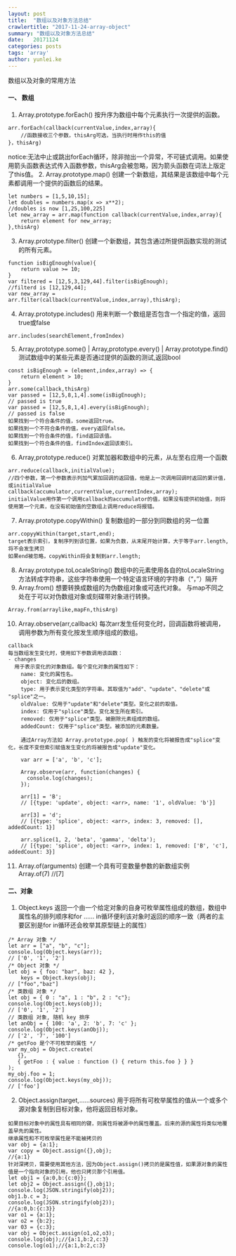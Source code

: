 ```yaml
---
layout: post
title:  "数组以及对象方法总结"
crawlertitle: "2017-11-24-array-object"
summary: "数组以及对象方法总结"
date:   20171124
categories: posts
tags: 'array'
author: yunlei.ke
---
```

数组以及对象的常用方法

#### 一、 数组
1. Array.prototype.forEach() 按升序为数组中每个元素执行一次提供的函数。  
```
arr.forEach(callback(currentValue,index,array){
    //函数接收三个参数，thisArg可选，当执行时用作this的值    
}，thisArg)
```
notice:无法中止或跳出forEach循环，除非抛出一个异常，不可链式调用。如果使用箭头函数表达式传入函数参数，thisArg会被忽略，因为箭头函数在词法上版定了this值。
2. Array.prototype.map()  创建一个新数组，其结果是该数组中每个元素都调用一个提供的函数后的结果。  
```
let numbers = [1,5,10,15];
let doubles = numbers.map(x => x**2);
//doubles is now [1,25,100,225]
let new_array = arr.map(function callback(currentValue,index,array){
    return element for new_array;
},thisArg)
```
3. Array.prototype.filter() 创建一个新数组，其包含通过所提供函数实现的测试的所有元素。
```
function isBigEnough(value){
    return value >= 10;
}
var filtered = [12,5,3,129,44].filter(isBigEnough);
//filterd is [12,129,44];
var new_array = arr.filter(callback(currentValue,index,array),thisArg);
```
4. Array.prototype.includes() 用来判断一个数组是否包含一个指定的值，返回true或false  
```
arr.includes(searchElement,fromIndex)
```
5. Array,prototype.some() | Array,prototype.every() | Array.prototype.find() 测试数组中的某些元素是否通过提供的函数的测试,返回bool 
```
const isBigEnough = (element,index,array) => {
    return element > 10;
}
arr.some(callback,thisArg)
var passed = [12,5,8,1,4].some(isBigEnough);
// passed is true
var passed = [12,5,8,1,4].every(isBigEnough);
// passed is false
如果找到一个符合条件的值，some返回true。
如果找到一个不符合条件的值，every返回false。
如果找到一个符合条件的值，find返回该值。
如果找到一个符合条件的值，findIndex返回该索引。
```
6. Array,prototype.reduce() 对累加器和数组中的元素，从左至右应用一个函数  
```
arr.reduce(callback,initialValue);
//四个参数，第一个参数表示列加气累加回调的返回值，他是上一次调用回调时返回的累计值，或initialValue
callback(accumulator,currentValue,currentIndex,array);
initialValue用作第一个调用callback的accumulator的值，如果没有提供初始值，则将使用第一个元素，在没有初始值的空数组上调用reduce将报错。
```
7. Array.prototype.copyWithin()  复制数组的一部分到同数组的另一位置  
```
arr.copyyWithin(target,start,end);
target表示索引，复制序列到该位置，如果为负数，从末尾开始计算，大于等于arr.length,将不会发生拷贝
如果end被忽略，copyWithin将会复制到arr.length;
```
8. Array.prototype.toLocaleString()  数组中的元素使用各自的toLocaleString方法转成字符串，这些字符串使用一个特定语言环境的字符串（“，”）隔开  
9. Array.from() 想要转换成数组的为伪数组对象或可迭代对象。 与map不同之处在于可以对伪数组对象或刻碟带对象进行转换。 
```
Array.from(arraylike,mapFn,thisArg)
```
10. Array.observe(arr,callback) 每次arr发生任何变化时，回调函数将被调用，调用参数为所有变化按发生顺序组成的数组。
```
callback
每当数组发生变化时，使用如下参数调用该函数：
- changes
  用于表示变化的对象数组。每个变化对象的属性如下：
    name: 变化的属性名。
    object: 变化后的数组。
    type: 用于表示变化类型的字符串。其取值为"add"、"update"、"delete"或 "splice"之一。
    oldValue: 仅用于"update"和"delete"类型。变化之前的取值。
    index: 仅用于"splice"类型。变化发生所在索引。
    removed: 仅用于"splice"类型。被删除元素组成的数组。
    addedCount: 仅用于"splice"类型。被添加的元素数量。
    
    通过Array方法如 Array.prototype.pop( ) 触发的变化将被报告成"splice"变化，长度不变但索引赋值发生变化的将被报告成"update"变化。
    
    var arr = ['a', 'b', 'c'];

    Array.observe(arr, function(changes) {
      console.log(changes);
    });
    
    arr[1] = 'B';
    // [{type: 'update', object: <arr>, name: '1', oldValue: 'b'}]
    
    arr[3] = 'd';
    // [{type: 'splice', object: <arr>, index: 3, removed: [], addedCount: 1}]
    
    arr.splice(1, 2, 'beta', 'gamma', 'delta');
    // [{type: 'splice', object: <arr>, index: 1, removed: ['B', 'c'], addedCount: 3}]
```
11. Array.of(arguments) 创建一个具有可变数量参数的新数组实例  
Array.of(7) //[7]

#### 二、对象
1. Object.keys 返回一个由一个给定对象的自身可枚举属性组成的数组，数组中属性名的排列顺序和for …… in循环便利该对象时返回的顺序一致（两者的主要区别是for in循环还会枚举其原型链上的属性）  
```
/* Array 对象 */ 
let arr = ["a", "b", "c"];
console.log(Object.keys(arr)); 
// ['0', '1', '2']
/* Object 对象 */ 
let obj = { foo: "bar", baz: 42 }, 
    keys = Object.keys(obj);
// ["foo","baz"]
/* 类数组 对象 */ 
let obj = { 0 : "a", 1 : "b", 2 : "c"};
console.log(Object.keys(obj)); 
// ['0', '1', '2']
// 类数组 对象, 随机 key 排序 
let anObj = { 100: 'a', 2: 'b', 7: 'c' }; 
console.log(Object.keys(anObj)); 
// ['2', '7', '100']
/* getFoo 是个不可枚举的属性 */ 
var my_obj = Object.create(
   {}, 
   { getFoo : { value : function () { return this.foo } } }
);
my_obj.foo = 1;
console.log(Object.keys(my_obj)); 
// ['foo']
```

2. Object.assign(target,……sources) 用于将所有可枚举属性的值从一个或多个源对象复制到目标对象，他将返回目标对象。
```
如果目标对象中的属性具有相同的键，则属性将被源中的属性覆盖。后来的源的属性将类似地覆盖早先的属性。
继承属性和不可枚举属性是不能被拷贝的
var obj = {a:1};
var copy = Object.assign({},obj);
//{a:1}
针对深拷贝，需要使用其他方法，因为Object.assign()拷贝的是属性值，如果源对象的属性值是一个指向对象的引用，他也只拷贝那个引用值。
let obj1 = {a:0,b:{c:0}};
let obj2 = Object.assign({},obj1);
console.log(JSON.stringify(obj2));
obj1.b.c = 3;
console.log(JSON.stringify(obj2));
//{a:0,b:{c:3}}
var o1 = {a:1};
var o2 = {b:2};
var 03 = {c:3};
var obj = Object.assign(o1,o2,o3);
console.log(obj);//{a:1,b:2,c:3}
console.log(o1);//{a:1,b:2,c:3}
```



